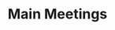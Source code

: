 ---
layout: meeting
title: Main Meetings
header: This year main meetings are held once a week on Tuesday from 7-10pm
meetingtype: main
permalink: /meetings/main
---